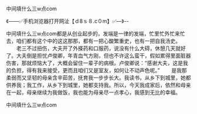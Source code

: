 中间填什么三w点com

《——✅手机浏览器打开网沚【ｄ8ｓ８.c０m】✅—》--

中间填什么三w点com都是从创业起步的，发端是一律的发端，忙里忙外忙来忙去，咱们都有这个中的这这那那，都有一把心酸繁重史，也有一把自我汤史。
　　老三不过扭伤，大夫开了外搽药和口服药，说没有什么大碍，休憩几天就好了。大夫倒是担忧卢俊卿，年青血气方刚，但也不许这么蛮干，假如累得里面脏器伤害，那就烦恼大了，大概会留住一辈子的病根。卢俊卿说：“感谢大夫，这是我的负担，得有我来接受，更而且咱们又是室友，如何让不动声色呢。”
　　是我那柔弱而又坚韧的母亲含辛茹苦，抚育我一步步长大。我读书，从乡下到城里，她都供养我；我工作，从乡下到城里，她都支持我。所以，今天我成家后，依然和母亲在一起，母亲继续为我做饭，我也能为母亲尽一点孝心，我感到无比的幸福。





中间填什么三w点com
